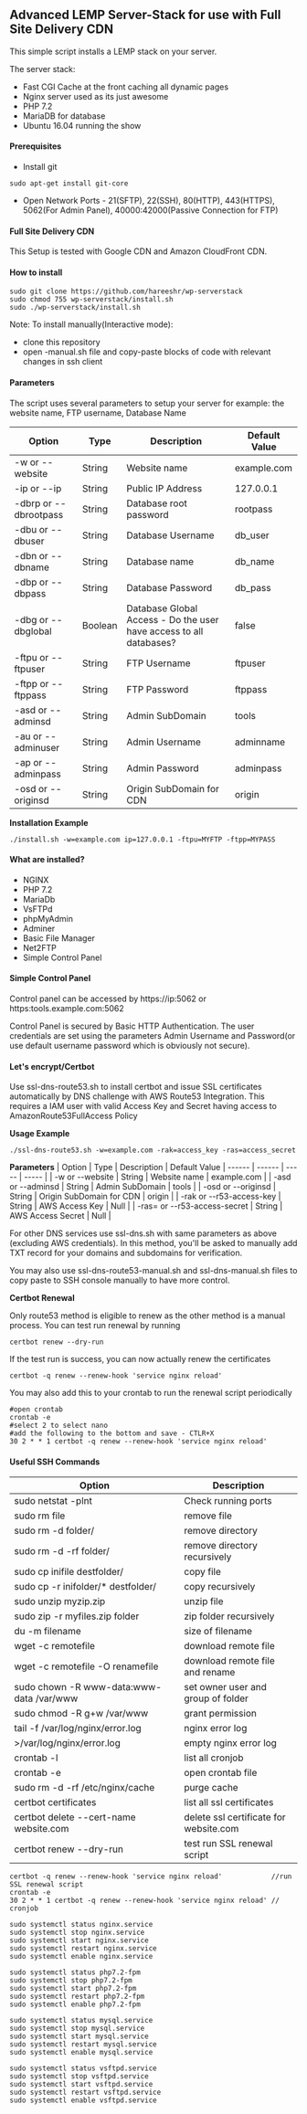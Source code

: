 
## Advanced LEMP Server-Stack for use with Full Site Delivery CDN

This simple script installs a LEMP stack on your server.

The server stack:
- Fast CGI Cache at the front caching all dynamic pages
- Nginx server used as its just awesome
- PHP 7.2
- MariaDB for database
- Ubuntu 16.04 running the show

#### Prerequisites

- Install git
```
sudo apt-get install git-core
```
- Open Network Ports - 21(SFTP), 22(SSH), 80(HTTP), 443(HTTPS), 5062(For Admin Panel), 40000:42000(Passive Connection for FTP)

#### Full Site Delivery CDN

This Setup is tested with Google CDN and Amazon CloudFront CDN.

#### How to install
```
sudo git clone https://github.com/hareeshr/wp-serverstack
sudo chmod 755 wp-serverstack/install.sh
sudo ./wp-serverstack/install.sh
```

Note: To install manually(Interactive mode):
- clone this repository
- open -manual.sh file and copy-paste blocks of code with relevant changes in ssh client

#### Parameters
The script uses several parameters to setup your server
for example: the website name, FTP username, Database Name

| Option | Type | Description | Default Value
| ------ | ------ | ----- | ----- |
| -w or --website | String | Website name | example.com |
| -ip or --ip | String | Public IP Address | 127.0.0.1 |
| -dbrp or --dbrootpass | String | Database root password | rootpass |
| -dbu or --dbuser  | String | Database Username | db_user |
| -dbn or --dbname  | String | Database name | db_name |
| -dbp or --dbpass  | String | Database Password | db_pass |
| -dbg or --dbglobal  | Boolean | Database Global Access - Do the user have access to all databases? | false |
| -ftpu or --ftpuser  | String | FTP Username | ftpuser |
| -ftpp or --ftppass  | String | FTP Password | ftppass |
| -asd or --adminsd  | String | Admin SubDomain | tools |
| -au or --adminuser  | String | Admin Username | adminname |
| -ap or --adminpass  | String | Admin Password | adminpass |
| -osd or --originsd  | String | Origin SubDomain for CDN | origin |


**Installation Example**
```
./install.sh -w=example.com ip=127.0.0.1 -ftpu=MYFTP -ftpp=MYPASS
```

#### What are installed?

- NGINX
- PHP 7.2
- MariaDb
- VsFTPd
- phpMyAdmin
- Adminer
- Basic File Manager
- Net2FTP
- Simple Control Panel

#### Simple Control Panel

Control panel can be accessed by
https://ip:5062
or
https:tools.example.com:5062

Control Panel is secured by Basic HTTP Authentication.
The user credentials are set using the parameters Admin Username and Password(or use default username password which is obviously not secure).

#### Let's encrypt/Certbot

Use ssl-dns-route53.sh to install certbot and issue SSL certificates automatically by DNS challenge with AWS Route53 Integration.
This requires a IAM user with valid Access Key and Secret having access to AmazonRoute53FullAccess Policy

**Usage Example**
```
./ssl-dns-route53.sh -w=example.com -rak=access_key -ras=access_secret
```

**Parameters**
| Option | Type | Description | Default Value
| ------ | ------ | ----- | ----- |
| -w or --website | String | Website name | example.com |
| -asd or --adminsd  | String | Admin SubDomain | tools |
| -osd or --originsd  | String | Origin SubDomain for CDN | origin |
| -rak or --r53-access-key  | String | AWS Access Key | Null |
| -ras= or --r53-access-secret  | String | AWS Access Secret | Null |

For other DNS services use ssl-dns.sh with same parameters as above (excluding AWS credentials). In this method, you'll be asked to manually add TXT record for your domains and subdomains for verification.

You may also use ssl-dns-route53-manual.sh and ssl-dns-manual.sh files to copy paste to SSH console manually to have more control.

**Certbot Renewal**

Only route53 method is eligible to renew as the other method is a manual process.
You can test run renewal by running
```
certbot renew --dry-run
```

If the test run is success, you can now actually renew the certificates
```
certbot -q renew --renew-hook 'service nginx reload'
```

You may also add this to your crontab to run the renewal script periodically
```
#open crontab
crontab -e
#select 2 to select nano
#add the following to the bottom and save - CTLR+X
30 2 * * 1 certbot -q renew --renew-hook 'service nginx reload'
```

#### Useful SSH Commands

| Option | Description |
| ------ | ------ |
| sudo netstat -plnt | Check running ports |
| sudo rm file | remove file |
| sudo rm -d folder/ | remove directory |
| sudo rm -d -rf folder/ | remove directory recursively |
| sudo cp inifile destfolder/ | copy file |
| sudo cp -r inifolder/* destfolder/ | copy recursively |
| sudo unzip myzip.zip | unzip file |
| sudo zip -r myfiles.zip folder | zip folder recursively |
| du -m filename | size of filename |
| wget -c remotefile | download remote file |
| wget -c remotefile -O renamefile | download remote file and rename |
| sudo chown -R www-data:www-data /var/www | set owner user and group of folder |
| sudo chmod -R g+w /var/www | grant permission |
| tail -f /var/log/nginx/error.log | nginx error log |
| >/var/log/nginx/error.log | empty nginx error log |
| crontab -l | list all cronjob |
| crontab -e | open crontab file |
| sudo rm -d -rf /etc/nginx/cache | purge cache |
| certbot certificates | list all ssl certificates |
| certbot delete --cert-name website.com | delete ssl certificate for website.com |
| certbot renew --dry-run | test run SSL renewal script |

```
certbot -q renew --renew-hook 'service nginx reload' 			//run SSL renewal script
crontab -e
30 2 * * 1 certbot -q renew --renew-hook 'service nginx reload' // cronjob

sudo systemctl status nginx.service
sudo systemctl stop nginx.service
sudo systemctl start nginx.service
sudo systemctl restart nginx.service
sudo systemctl enable nginx.service

sudo systemctl status php7.2-fpm
sudo systemctl stop php7.2-fpm
sudo systemctl start php7.2-fpm
sudo systemctl restart php7.2-fpm
sudo systemctl enable php7.2-fpm

sudo systemctl status mysql.service
sudo systemctl stop mysql.service
sudo systemctl start mysql.service
sudo systemctl restart mysql.service
sudo systemctl enable mysql.service

sudo systemctl status vsftpd.service
sudo systemctl stop vsftpd.service
sudo systemctl start vsftpd.service
sudo systemctl restart vsftpd.service
sudo systemctl enable vsftpd.service
```
